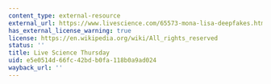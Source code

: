 ```yaml
---
content_type: external-resource
external_url: https://www.livescience.com/65573-mona-lisa-deepfakes.html
has_external_license_warning: true
license: https://en.wikipedia.org/wiki/All_rights_reserved
status: ''
title: Live Science Thursday
uid: e5e0514d-66fc-42bd-b0fa-118b0a9ad024
wayback_url: ''
---
```

